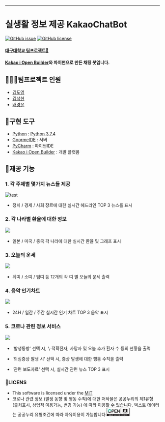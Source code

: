 -----
# 실생활 정보 제공 KakaoChatBot
[![GitHub issue](https://img.shields.io/github/issues/B-G-Y/Team_Project_OPSW)](https://github.com/B-G-Y/Team_Project_OPSW/issues)
[![GitHub license](https://img.shields.io/github/license/B-G-Y/Team_Project_OPSW?logo=mit)](https://github.com/B-G-Y/Team_Project_OPSW/blob/master/LICENSE)
#### [대구대학교 팀프로젝트🏫](https://daegu.ac.kr/)
#### [Kakao i Open Builder](https://i.kakao.com/)와 파이썬으로 만든 채팅 봇입니다.

## 💁🏻‍♂️팀프로젝트 인원
* [김도영](https://github.com/DaeguKIng)
* [김석현](https://github.com/karist123)
* [배경윤](https://github.com/B-G-Y)

## 🔧구현 도구
* [Python](https://www.python.org/) : [Python 3.7.4](https://www.python.org/downloads/release/python-374/)
* [GoormeIDE](https://ide.goorm.io/) : 서버
* [PyCharm](https://www.jetbrains.com/pycharm/) : 파이썬IDE
* [Kakao i Open Builder](https://i.kakao.com/) : 개발 플랫폼

## 🚀제공 기능

### 1. 각 주제별 몇가지 뉴스들 제공

![test](https://github.com/B-G-Y/Team_Project_OPSW/blob/master/docs/news.gif)

- 정치 / 경제 / 사회 장르에 대한 실시간 헤드라인 TOP 3 뉴스를 표시

### 2. 각 나라별 환율에 대한 정보

![](https://github.com/B-G-Y/Team_Project_OPSW/blob/master/docs/exchange.gif)

- 일본 / 미국 / 중국 각 나라에 대한 실시간 환율 및 그래프 표시

### 3. 오늘의 운세

![](https://github.com/B-G-Y/Team_Project_OPSW/blob/master/docs/lucky.gif)

- 쥐띠 / 소띠 / 범띠 등 12개의 각 띠 별 오늘의 운세 출력

### 4. 음악 인기차트

![](https://github.com/B-G-Y/Team_Project_OPSW/blob/master/docs/music.gif)

- 24H / 일간 / 주간 실시간 인기 차트 TOP 3 음악 표시

### 5. 코로나 관련 정보 서비스

![](https://github.com/B-G-Y/Team_Project_OPSW/blob/master/docs/covid_19.gif)

- '발생동향' 선택 시, 누적확진자, 사망자 및 오늘 추가 환자 수 등의 현황을 출력

- '의심증상 발생 시' 선택 시, 증상 발생에 대한 행동 수칙을 출력

- '관련 보도자료' 선택 시, 실시간 관련 뉴스 TOP 3 표시




### 📜LICENS
- This software is licensed under the [MIT](https://github.com/B-G-Y/Team_Project_OPSW/blob/master/LICENSE)
- 코로나 관련 정보 (발생 동향 및 행동 수칙)에 대한 저작물은 공공누리의 제1유형 (출처표시, 상업적 이용가능, 변경 가능) 에 따라 이용할 수 있습니다.
텍스트 데이터는 공공누리 유형조건에 따라 자유이용이 가능합니다.![](https://github.com/B-G-Y/Team_Project_OPSW/blob/master/docs/kogl_license.png)



